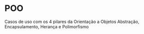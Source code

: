 # POO
Casos de uso com os 4 pilares da Orientação a Objetos Abstração, Encapsulamento, Herança e Polimorfismo
